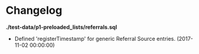 # Changelog

**./test-data/p1-preloaded_lists/referrals.sql**
* Defined 'registerTimestamp' for generic Referral Source entries. (2017-11-02 00:00:00)
